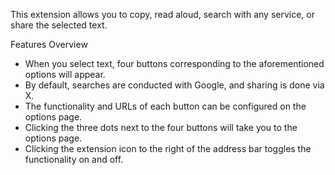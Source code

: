 This extension allows you to copy, read aloud, search with any service, or share the selected text.

Features Overview

- When you select text, four buttons corresponding to the aforementioned options will appear.
- By default, searches are conducted with Google, and sharing is done via X.
- The functionality and URLs of each button can be configured on the options page.
- Clicking the three dots next to the four buttons will take you to the options page.
- Clicking the extension icon to the right of the address bar toggles the functionality on and off.
